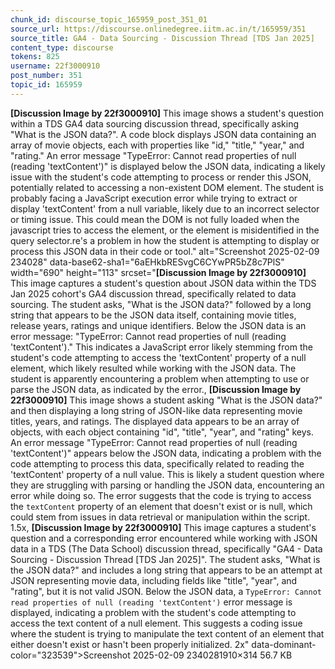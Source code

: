 ```yaml
---
chunk_id: discourse_topic_165959_post_351_01
source_url: https://discourse.onlinedegree.iitm.ac.in/t/165959/351
source_title: GA4 - Data Sourcing - Discussion Thread [TDS Jan 2025]
content_type: discourse
tokens: 825
username: 22f3000910
post_number: 351
topic_id: 165959
---
```


**[Discussion Image by 22f3000910]** This image shows a student's question within a TDS GA4 data sourcing discussion thread, specifically asking "What is the JSON data?". A code block displays JSON data containing an array of movie objects, each with properties like "id," "title," "year," and "rating." An error message "TypeError: Cannot read properties of null (reading 'textContent')" is displayed below the JSON data, indicating a likely issue with the student's code attempting to process or render this JSON, potentially related to accessing a non-existent DOM element. The student is probably facing a JavaScript execution error while trying to extract or display 'textContent' from a null variable, likely due to an incorrect selector or timing issue. This could mean the DOM is not fully loaded when the javascript tries to access the element, or the element is misidentified in the query selector.re's a problem in how the student is attempting to display or process this JSON data in their code or tool." alt="Screenshot 2025-02-09 234028" data-base62-sha1="6aEHkbRESvgC6CYwPR5bZ8c7PlS" width="690" height="113" srcset="**[Discussion Image by 22f3000910]** This image captures a student's question about JSON data within the TDS Jan 2025 cohort's GA4 discussion thread, specifically related to data sourcing. The student asks, "What is the JSON data?" followed by a long string that appears to be the JSON data itself, containing movie titles, release years, ratings and unique identifiers. Below the JSON data is an error message: "TypeError: Cannot read properties of null (reading 'textContent')." This indicates a JavaScript error likely stemming from the student's code attempting to access the 'textContent' property of a null element, which likely resulted while working with the JSON data. The student is apparently encountering a problem when attempting to use or parse the JSON data, as indicated by the error., **[Discussion Image by 22f3000910]** This image shows a student asking "What is the JSON data?" and then displaying a long string of JSON-like data representing movie titles, years, and ratings. The displayed data appears to be an array of objects, with each object containing "id", "title", "year", and "rating" keys. An error message "TypeError: Cannot read properties of null (reading 'textContent')" appears below the JSON data, indicating a problem with the code attempting to process this data, specifically related to reading the 'textContent' property of a null value. This is likely a student question where they are struggling with parsing or handling the JSON data, encountering an error while doing so. The error suggests that the code is trying to access the `textContent` property of an element that doesn't exist or is null, which could stem from issues in data retrieval or manipulation within the script. 1.5x, **[Discussion Image by 22f3000910]** This image captures a student's question and a corresponding error encountered while working with JSON data in a TDS (The Data School) discussion thread, specifically "GA4 - Data Sourcing - Discussion Thread [TDS Jan 2025]". The student asks, "What is the JSON data?" and includes a long string that appears to be an attempt at JSON representing movie data, including fields like "title", "year", and "rating", but it is not valid JSON. Below the JSON data, a `TypeError: Cannot read properties of null (reading 'textContent')` error message is displayed, indicating a problem with the student's code attempting to access the text content of a null element. This suggests a coding issue where the student is trying to manipulate the text content of an element that either doesn't exist or hasn't been properly initialized. 2x" data-dominant-color="323539">Screenshot 2025-02-09 2340281910×314 56.7 KB
